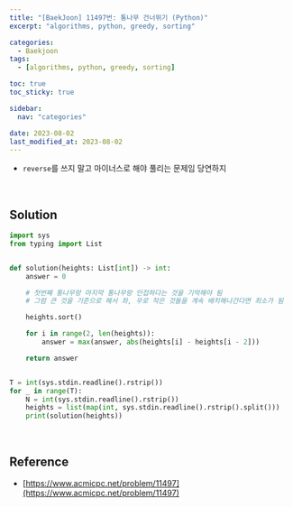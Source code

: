 ```yaml
---
title: "[BaekJoon] 11497번: 통나무 건너뛰기 (Python)"
excerpt: "algorithms, python, greedy, sorting"

categories:
  - Baekjoon
tags:
  - [algorithms, python, greedy, sorting]

toc: true
toc_sticky: true

sidebar:
  nav: "categories"

date: 2023-08-02
last_modified_at: 2023-08-02
---
```


- `reverse`를 쓰지 말고 마이너스로 해야 풀리는 문제임 당연하지

<br>

## Solution

```python
import sys
from typing import List


def solution(heights: List[int]) -> int:
    answer = 0

    # 첫번째 통나무랑 마지막 통나무랑 인접하다는 것을 기억해야 됨
    # 그럼 큰 것을 기준으로 해서 좌, 우로 작은 것들을 계속 배치해나간다면 최소가 됨

    heights.sort()

    for i in range(2, len(heights)):
        answer = max(answer, abs(heights[i] - heights[i - 2]))

    return answer


T = int(sys.stdin.readline().rstrip())
for _ in range(T):
    N = int(sys.stdin.readline().rstrip())
    heights = list(map(int, sys.stdin.readline().rstrip().split()))
    print(solution(heights))
```

<br>

## Reference

- [https://www.acmicpc.net/problem/11497](https://www.acmicpc.net/problem/11497)
